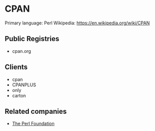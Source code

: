 # CPAN

Primary language: Perl
Wikipedia: https://en.wikipedia.org/wiki/CPAN

## Public Registries

- cpan.org

## Clients

- cpan
- CPANPLUS
- only
- carton

## Related companies

- [The Perl Foundation](https://www.perlfoundation.org/)
